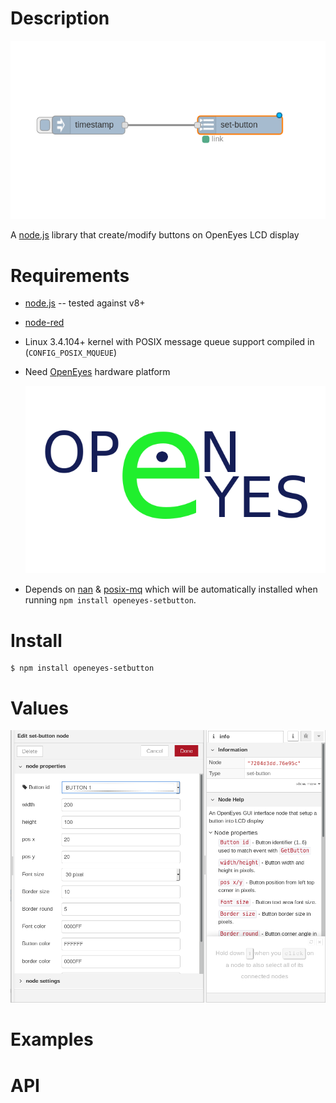 Description
===========

![OpenEyes-SetButton-flow](https://github.com/nemax68/node-red-contrib-OpenEyes-SetButton/blob/master/images/flow.png)

A [node.js](http://nodejs.org/) library that create/modify buttons on OpenEyes LCD display

Requirements
============

* [node.js](http://nodejs.org/) -- tested against v8+

* [node-red](http://nodered.org/)

* Linux 3.4.104+ kernel with POSIX message queue support compiled in (`CONFIG_POSIX_MQUEUE`)

* Need [OpenEyes](http://open-eyes.it) hardware platform

  ![OpenEyes-SetButton-flow](https://github.com/nemax68/node-red-contrib-OpenEyes-SetButton/blob/master/images/open-eyes.png)

* Depends on [nan](https://www.npmjs.com/package/nan) & [posix-mq](https://www.npmjs.com/package/posix-mq) which will be automatically installed when running `npm install openeyes-setbutton`.

Install
=======

```shell
$ npm install openeyes-setbutton
```
Values
========

![Values](https://github.com/nemax68/node-red-contrib-OpenEyes-SetButton/blob/master/images/value.png)

Examples
========

API
===
